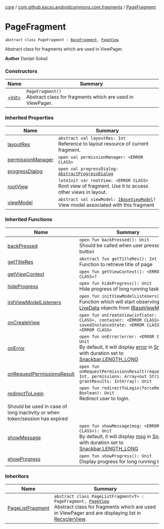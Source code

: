 [core](../../index.md) / [com.github.kacso.androidcommons.core.fragments](../index.md) / [PageFragment](.)

# PageFragment

`abstract class PageFragment : `[`BaseFragment`](../-base-fragment/index.md)`, `[`PageView`](../../com.github.kacso.androidcommons.core.views/-page-view/index.md)

Abstract class for fragments which are used in ViewPager.

**Author**
Danijel Sokač

### Constructors

| Name | Summary |
|---|---|
| [&lt;init&gt;](-init-.md) | `PageFragment()`<br>Abstract class for fragments which are used in ViewPager. |

### Inherited Properties

| Name | Summary |
|---|---|
| [layoutRes](../-base-fragment/layout-res.md) | `abstract val layoutRes: Int`<br>Reference to layout resource of current fragment. |
| [permissionManager](../-base-fragment/permission-manager.md) | `open val permissionManager: <ERROR CLASS>` |
| [progressDialog](../-base-fragment/progress-dialog.md) | `open val progressDialog: `[`AbstractProgressDialog`](../../com.github.kacso.androidcommons.core.dialogs/-abstract-progress-dialog/index.md) |
| [rootView](../-base-fragment/root-view.md) | `lateinit var rootView: <ERROR CLASS>`<br>Root view of fragment. Use it to access other views in layout. |
| [viewModel](../-base-fragment/view-model.md) | `abstract val viewModel: `[`IBaseViewModel`](../../com.github.kacso.androidcommons.core.mvvm.viewmodels/-i-base-view-model/index.md)`?`<br>View model associated with this fragment |

### Inherited Functions

| Name | Summary |
|---|---|
| [backPressed](../-base-fragment/back-pressed.md) | `open fun backPressed(): Unit`<br>Should be called when user presses back button |
| [getTitleRes](../../com.github.kacso.androidcommons.core.views/-page-view/get-title-res.md) | `abstract fun getTitleRes(): Int`<br>Function to retrieve title of page |
| [getViewContext](../-base-fragment/get-view-context.md) | `open fun getViewContext(): <ERROR CLASS>?` |
| [hideProgress](../-base-fragment/hide-progress.md) | `open fun hideProgress(): Unit`<br>Hide progress of long running task |
| [initViewModelListeners](../-base-fragment/init-view-model-listeners.md) | `open fun initViewModelListeners(): Unit`<br>Function which will start observing [LiveData](#) objects from [IBaseViewModel](../../com.github.kacso.androidcommons.core.mvvm.viewmodels/-i-base-view-model/index.md) |
| [onCreateView](../-base-fragment/on-create-view.md) | `open fun onCreateView(inflater: <ERROR CLASS>, container: <ERROR CLASS>?, savedInstanceState: <ERROR CLASS>?): <ERROR CLASS>` |
| [onError](../-base-fragment/on-error.md) | `open fun onError(error: <ERROR CLASS>): Unit`<br>By default, it will display [error](../-base-fragment/on-error.md#com.github.kacso.androidcommons.core.fragments.BaseFragment$onError()/error) in [Snackbar](#) with duration set to [Snackbar.LENGTH_LONG](#) |
| [onRequestPermissionsResult](../-base-fragment/on-request-permissions-result.md) | `open fun onRequestPermissionsResult(requestCode: Int, permissions: Array<out String>, grantResults: IntArray): Unit` |
| [redirectToLogin](../-base-fragment/redirect-to-login.md) | `open fun redirectToLogin(forceRedirect: Boolean): Unit`<br>Redirect user to login.
Should be used in case of long inactivity or when token/session has expired |
| [showMessage](../-base-fragment/show-message.md) | `open fun showMessage(msg: <ERROR CLASS>): Unit`<br>By default, it will display [msg](../-base-fragment/show-message.md#com.github.kacso.androidcommons.core.fragments.BaseFragment$showMessage()/msg) in [Snackbar](#) with duration set to [Snackbar.LENGTH_LONG](#) |
| [showProgress](../-base-fragment/show-progress.md) | `open fun showProgress(): Unit`<br>Display progress for long running tasks |

### Inheritors

| Name | Summary |
|---|---|
| [PageListFragment](../-page-list-fragment/index.md) | `abstract class PageListFragment<T> : PageFragment, `[`PageView`](../../com.github.kacso.androidcommons.core.views/-page-view/index.md)<br>Abstract class for fragments which are used in ViewPager and are displaying list in [RecyclerView](#). |
